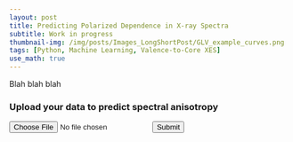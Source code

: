 ```yaml
---
layout: post
title: Predicting Polarized Dependence in X-ray Spectra
subtitle: Work in progress
thumbnail-img: /img/posts/Images_LongShortPost/GLV_example_curves.png
tags: [Python, Machine Learning, Valence-to-Core XES]
use_math: true
---
```


Blah blah blah

<h3>Upload your data to predict spectral anisotropy</h3>

<form id="upload-form">
  <input type="file" id="datafile" name="datafile" accept=".cif,.xyz">
  <button type="submit">Submit</button>
</form>

<pre id="output"></pre>

<script>
function generateTag(length = 8) {
  const chars = 'ABCDEFGHIJKLMNOPQRSTUVWXYZabcdefghijklmnopqrstuvwxyz0123456789';
  let tag = '';
  for (let i = 0; i < length; i++) {
    tag += chars.charAt(Math.floor(Math.random() * chars.length));
  }
  return tag;
}

document.getElementById("upload-form").addEventListener("submit", async function(event) {
  event.preventDefault();

  const fileInput = document.getElementById("datafile");
  const file = fileInput.files[0];
  if (!file) {
    alert("Please choose a file first.");
    return;
  }

  const maxSizeKB = 4;
  const maxSizeBytes = maxSizeKB * 1024;
  if (file.size > maxSizeBytes) {
    document.getElementById("output").textContent = `❌ File too large (max ${maxSizeKB} KB).`;
    return;
  }

  const reader = new FileReader();

  reader.onload = async function(e) {
    const content = e.target.result;
    const filename = file.name;

    const tag = generateTag();
    const ntfyMessage = `🔖 Tag: ${tag}\n📦 File received: ${filename}\n\n${content}`;

    try {
      const res = await fetch("https://ntfy.sh/polarized-xes-upload", {
        method: "POST",
        headers: { "Content-Type": "text/plain" },
        body: ntfyMessage
      });

      if (!res.ok) {
        throw new Error("ntfy error: " + res.statusText);
      }

      document.getElementById("output").textContent = `✅ File sent with tag ${tag}! Waiting for response...`;

      // Start SSE listener for response
      listenForResponse(tag);
    } catch (err) {
      document.getElementById("output").textContent = "❌ Error: " + err.message;
    }
  };

  reader.onerror = function() {
    document.getElementById("output").textContent = "❌ Failed to read file.";
  };

  reader.readAsText(file);
});

function listenForResponse(tag) {
  const source = new EventSource("https://ntfy.sh/polarized-xes-response/sse");

  source.addEventListener("message", function(event) {
    const message = event.data;

    if (message.includes(`Tag: ${tag}`)) {
      document.getElementById("output").textContent = `📬 Response for tag ${tag}:\n\n${message}`;
      source.close();  // Stop listening after receiving the match
    }
  });

  source.addEventListener("error", function(err) {
    console.error("❌ SSE error:", err);
    source.close();
  });
}
</script>
